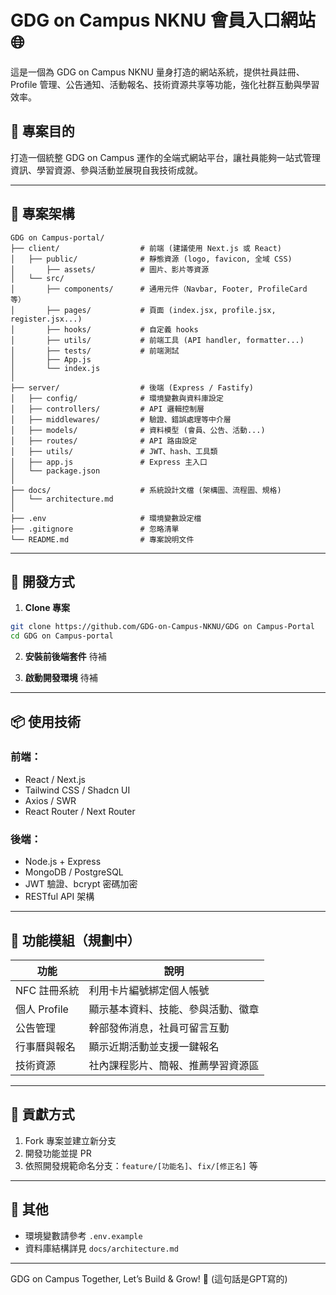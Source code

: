 # GDG on Campus NKNU 會員入口網站 🌐

這是一個為 GDG on Campus NKNU 量身打造的網站系統，提供社員註冊、Profile 管理、公告通知、活動報名、技術資源共享等功能，強化社群互動與學習效率。

## 🚀 專案目的
打造一個統整 GDG on Campus 運作的全端式網站平台，讓社員能夠一站式管理資訊、學習資源、參與活動並展現自我技術成就。

---

## 📁 專案架構

```
GDG on Campus-portal/
├── client/                  # 前端 (建議使用 Next.js 或 React)
│   ├── public/              # 靜態資源 (logo, favicon, 全域 CSS)
│       ├── assets/          # 圖片、影片等資源
│   └── src/
│       ├── components/      # 通用元件（Navbar, Footer, ProfileCard 等）
│       ├── pages/           # 頁面 (index.jsx, profile.jsx, register.jsx...)
│       ├── hooks/           # 自定義 hooks
│       ├── utils/           # 前端工具 (API handler, formatter...)
│       ├── tests/           # 前端測試
│       ├── App.js
│       └── index.js
│
├── server/                  # 後端 (Express / Fastify)
│   ├── config/              # 環境變數與資料庫設定
│   ├── controllers/         # API 邏輯控制層
│   ├── middlewares/         # 驗證、錯誤處理等中介層
│   ├── models/              # 資料模型 (會員、公告、活動...)
│   ├── routes/              # API 路由設定
│   ├── utils/               # JWT、hash、工具類
│   ├── app.js               # Express 主入口
│   └── package.json
│
├── docs/                    # 系統設計文檔 (架構圖、流程圖、規格)
│   └── architecture.md
│
├── .env                     # 環境變數設定檔
├── .gitignore               # 忽略清單
└── README.md                # 專案說明文件
```

---

## 🔧 開發方式

1. **Clone 專案**
```bash
git clone https://github.com/GDG-on-Campus-NKNU/GDG on Campus-Portal
cd GDG on Campus-portal
```

2. **安裝前後端套件**
待補

3. **啟動開發環境**
待補

---

## 📦 使用技術

### 前端：
- React / Next.js
- Tailwind CSS / Shadcn UI
- Axios / SWR
- React Router / Next Router

### 後端：
- Node.js + Express
- MongoDB / PostgreSQL
- JWT 驗證、bcrypt 密碼加密
- RESTful API 架構

---

## 📌 功能模組（規劃中）

| 功能             | 說明                                 |
|------------------|--------------------------------------|
| NFC 註冊系統     | 利用卡片編號綁定個人帳號              |
| 個人 Profile     | 顯示基本資料、技能、參與活動、徽章    |
| 公告管理         | 幹部發佈消息，社員可留言互動          |
| 行事曆與報名     | 顯示近期活動並支援一鍵報名            |
| 技術資源         | 社內課程影片、簡報、推薦學習資源區    |

---

## 🤝 貢獻方式

1. Fork 專案並建立新分支
2. 開發功能並提 PR
3. 依照開發規範命名分支：`feature/[功能名]`、`fix/[修正名]` 等

---

## 🧪 其他

- 環境變數請參考 `.env.example`
- 資料庫結構詳見 `docs/architecture.md`

---

GDG on Campus Together, Let’s Build & Grow! 🚀 (這句話是GPT寫的)
